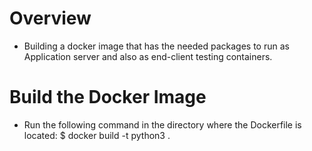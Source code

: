 # Overview
- Building a docker image that has the needed packages to run as Application server and also as end-client testing containers.

# Build the Docker Image

- Run the following command in the directory where the Dockerfile is located:
  $ docker build -t python3 .